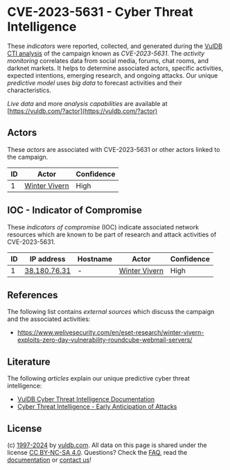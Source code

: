 # CVE-2023-5631 - Cyber Threat Intelligence

These _indicators_ were reported, collected, and generated during the [VulDB CTI analysis](https://vuldb.com/?kb.cti) of the campaign known as _CVE-2023-5631_. The _activity monitoring_ correlates data from social media, forums, chat rooms, and darknet markets. It helps to determine associated actors, specific activities, expected intentions, emerging research, and ongoing attacks. Our unique _predictive model_ uses _big data_ to forecast activities and their characteristics.

_Live data_ and more _analysis capabilities_ are available at [https://vuldb.com/?actor](https://vuldb.com/?actor)

## Actors

These _actors_ are associated with CVE-2023-5631 or other actors linked to the campaign.

ID | Actor | Confidence
-- | ----- | ----------
1 | [Winter Vivern](https://vuldb.com/?actor.winter_vivern) | High

## IOC - Indicator of Compromise

These _indicators of compromise_ (IOC) indicate associated network resources which are known to be part of research and attack activities of CVE-2023-5631.

ID | IP address | Hostname | Actor | Confidence
-- | ---------- | -------- | ----- | ----------
1 | [38.180.76.31](https://vuldb.com/?ip.38.180.76.31) | - | [Winter Vivern](https://vuldb.com/?actor.winter_vivern) | High

## References

The following list contains _external sources_ which discuss the campaign and the associated activities:

* https://www.welivesecurity.com/en/eset-research/winter-vivern-exploits-zero-day-vulnerability-roundcube-webmail-servers/

## Literature

The following _articles_ explain our unique predictive cyber threat intelligence:

* [VulDB Cyber Threat Intelligence Documentation](https://vuldb.com/?kb.cti)
* [Cyber Threat Intelligence - Early Anticipation of Attacks](https://www.scip.ch/en/?labs.20201022)

## License

(c) [1997-2024](https://vuldb.com/?kb.changelog) by [vuldb.com](https://vuldb.com/?kb.about). All data on this page is shared under the license [CC BY-NC-SA 4.0](https://creativecommons.org/licenses/by-nc-sa/4.0/). Questions? Check the [FAQ](https://vuldb.com/?kb.faq), read the [documentation](https://vuldb.com/?kb) or [contact us](https://vuldb.com/?contact)!
